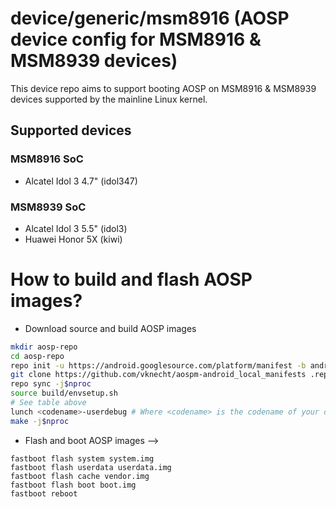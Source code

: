 # device/generic/msm8916 (AOSP device config for MSM8916 & MSM8939 devices)

This device repo aims to support booting AOSP on MSM8916 & MSM8939 devices supported by the mainline Linux kernel.

## Supported devices

### MSM8916 SoC

* Alcatel Idol 3 4.7" (idol347)

### MSM8939 SoC

* Alcatel Idol 3 5.5" (idol3)
* Huawei Honor 5X (kiwi)

# How to build and flash AOSP images?

* Download source and build AOSP images

```bash
mkdir aosp-repo
cd aosp-repo
repo init -u https://android.googlesource.com/platform/manifest -b android-13.0.0_r35
git clone https://github.com/vknecht/aospm-android_local_manifests .repo/local_manifests -b msm8916
repo sync -j$nproc
source build/envsetup.sh
# See table above
lunch <codename>-userdebug # Where <codename> is the codename of your device
make -j$nproc
```

* Flash and boot AOSP images -->

```
fastboot flash system system.img
fastboot flash userdata userdata.img
fastboot flash cache vendor.img
fastboot flash boot boot.img
fastboot reboot
```
